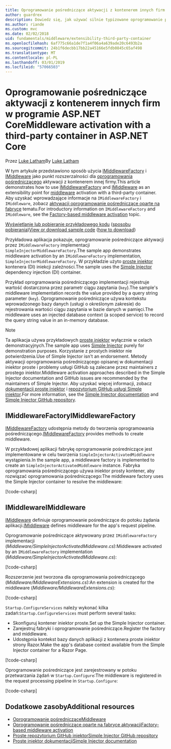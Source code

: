 ```yaml
---
title: Oprogramowanie pośredniczące aktywacji z kontenerem innych firm w programie ASP.NET Core
author: guardrex
description: Dowiedz się, jak używać silnie typizowane oprogramowanie pośredniczące oparte na fabryce aktywacji i kontenerem innych firm w programie ASP.NET Core.
ms.author: riande
ms.custom: mvc
ms.date: 02/02/2018
uid: fundamentals/middleware/extensibility-third-party-container
ms.openlocfilehash: 6af775c66a1de7f1a4f06a4a639ade20c6493b2a
ms.sourcegitcommit: 24b1f6decbb17bb22a45166e5fdb0845c65af498
ms.translationtype: MT
ms.contentlocale: pl-PL
ms.lasthandoff: 03/01/2019
ms.locfileid: "57066503"
---
```

# <a name="middleware-activation-with-a-third-party-container-in-aspnet-core"></a><span data-ttu-id="36778-103">Oprogramowanie pośredniczące aktywacji z kontenerem innych firm w programie ASP.NET Core</span><span class="sxs-lookup"><span data-stu-id="36778-103">Middleware activation with a third-party container in ASP.NET Core</span></span>

<span data-ttu-id="36778-104">Przez [Luke Latham](https://github.com/guardrex)</span><span class="sxs-lookup"><span data-stu-id="36778-104">By [Luke Latham](https://github.com/guardrex)</span></span>

<span data-ttu-id="36778-105">W tym artykule przedstawiono sposób użycia [IMiddlewareFactory](/dotnet/api/microsoft.aspnetcore.http.imiddlewarefactory) i [IMiddleware](/dotnet/api/microsoft.aspnetcore.http.imiddleware) jako punkt rozszerzalności dla [oprogramowania pośredniczącego](xref:fundamentals/middleware/index) aktywacji z kontenerem innej firmy.</span><span class="sxs-lookup"><span data-stu-id="36778-105">This article demonstrates how to use [IMiddlewareFactory](/dotnet/api/microsoft.aspnetcore.http.imiddlewarefactory) and [IMiddleware](/dotnet/api/microsoft.aspnetcore.http.imiddleware) as an extensibility point for [middleware](xref:fundamentals/middleware/index) activation with a third-party container.</span></span> <span data-ttu-id="36778-106">Aby uzyskać wprowadzające informacje na `IMiddlewareFactory` i `IMiddleware`, zobacz [aktywacji oprogramowanie pośredniczące oparte na fabryce](xref:fundamentals/middleware/extensibility) tematu.</span><span class="sxs-lookup"><span data-stu-id="36778-106">For introductory information on `IMiddlewareFactory` and `IMiddleware`, see the [Factory-based middleware activation](xref:fundamentals/middleware/extensibility) topic.</span></span>

<span data-ttu-id="36778-107">[Wyświetlanie lub pobieranie przykładowego kodu](https://github.com/aspnet/Docs/tree/master/aspnetcore/fundamentals/middleware/extensibility-third-party-container/sample) ([sposobu pobierania](xref:index#how-to-download-a-sample))</span><span class="sxs-lookup"><span data-stu-id="36778-107">[View or download sample code](https://github.com/aspnet/Docs/tree/master/aspnetcore/fundamentals/middleware/extensibility-third-party-container/sample) ([how to download](xref:index#how-to-download-a-sample))</span></span>

<span data-ttu-id="36778-108">Przykładowa aplikacja pokazuje, oprogramowanie pośredniczące aktywacji przez `IMiddlewareFactory` implementacji `SimpleInjectorMiddlewareFactory`.</span><span class="sxs-lookup"><span data-stu-id="36778-108">The sample app demonstrates middleware activation by an `IMiddlewareFactory` implementation, `SimpleInjectorMiddlewareFactory`.</span></span> <span data-ttu-id="36778-109">W przykładzie użyto [proste iniektor](https://simpleinjector.org) kontenera (DI) iniekcji zależności.</span><span class="sxs-lookup"><span data-stu-id="36778-109">The sample uses the [Simple Injector](https://simpleinjector.org) dependency injection (DI) container.</span></span>

<span data-ttu-id="36778-110">Przykład oprogramowania pośredniczącego implementacji rejestruje wartość dostarczona przez parametr ciągu zapytania (`key`).</span><span class="sxs-lookup"><span data-stu-id="36778-110">The sample's middleware implementation records the value provided by a query string parameter (`key`).</span></span> <span data-ttu-id="36778-111">Oprogramowanie pośredniczące używa kontekstu wprowadzonego bazy danych (usługi o określonym zakresie) do rejestrowania wartości ciągu zapytania w bazie danych w pamięci.</span><span class="sxs-lookup"><span data-stu-id="36778-111">The middleware uses an injected database context (a scoped service) to record the query string value in an in-memory database.</span></span>

> [!NOTE]
> <span data-ttu-id="36778-112">Ta aplikacja używa przykładowych [proste iniektor](https://github.com/simpleinjector/SimpleInjector) wyłącznie w celach demonstracyjnych.</span><span class="sxs-lookup"><span data-stu-id="36778-112">The sample app uses [Simple Injector](https://github.com/simpleinjector/SimpleInjector) purely for demonstration purposes.</span></span> <span data-ttu-id="36778-113">Korzystanie z prostych iniektor nie potwierdzenia.</span><span class="sxs-lookup"><span data-stu-id="36778-113">Use of Simple Injector isn't an endorsement.</span></span> <span data-ttu-id="36778-114">Metody aktywacji oprogramowania pośredniczącego opisanej w dokumentacji iniektor proste i problemy usługi GitHub są zalecane przez maintainers z prostego iniektor.</span><span class="sxs-lookup"><span data-stu-id="36778-114">Middleware activation approaches described in the Simple Injector documentation and GitHub issues are recommended by the maintainers of Simple Injector.</span></span> <span data-ttu-id="36778-115">Aby uzyskać więcej informacji, zobacz [dokumentacji proste iniektor](https://simpleinjector.readthedocs.io/en/latest/index.html) i [repozytorium GitHub usługi Simple iniektor](https://github.com/simpleinjector/SimpleInjector).</span><span class="sxs-lookup"><span data-stu-id="36778-115">For more information, see the [Simple Injector documentation](https://simpleinjector.readthedocs.io/en/latest/index.html) and [Simple Injector GitHub repository](https://github.com/simpleinjector/SimpleInjector).</span></span>

## <a name="imiddlewarefactory"></a><span data-ttu-id="36778-116">IMiddlewareFactory</span><span class="sxs-lookup"><span data-stu-id="36778-116">IMiddlewareFactory</span></span>

<span data-ttu-id="36778-117">[IMiddlewareFactory](/dotnet/api/microsoft.aspnetcore.http.imiddlewarefactory) udostępnia metody do tworzenia oprogramowania pośredniczącego.</span><span class="sxs-lookup"><span data-stu-id="36778-117">[IMiddlewareFactory](/dotnet/api/microsoft.aspnetcore.http.imiddlewarefactory) provides methods to create middleware.</span></span>

<span data-ttu-id="36778-118">W przykładowej aplikacji fabrykę oprogramowanie pośredniczące jest implementowane w celu tworzenia `SimpleInjectorActivatedMiddleware` wystąpienia.</span><span class="sxs-lookup"><span data-stu-id="36778-118">In the sample app, a middleware factory is implemented to create an `SimpleInjectorActivatedMiddleware` instance.</span></span> <span data-ttu-id="36778-119">Fabryka oprogramowania pośredniczącego używa iniektor prosty kontener, aby rozwiązać oprogramowania pośredniczącego:</span><span class="sxs-lookup"><span data-stu-id="36778-119">The middleware factory uses the Simple Injector container to resolve the middleware:</span></span>

[!code-csharp[](extensibility-third-party-container/sample/Middleware/SimpleInjectorMiddlewareFactory.cs?name=snippet1&highlight=5-8,12)]

## <a name="imiddleware"></a><span data-ttu-id="36778-120">IMiddleware</span><span class="sxs-lookup"><span data-stu-id="36778-120">IMiddleware</span></span>

<span data-ttu-id="36778-121">[IMiddleware](/dotnet/api/microsoft.aspnetcore.http.imiddleware) definiuje oprogramowanie pośredniczące do potoku żądania aplikacji.</span><span class="sxs-lookup"><span data-stu-id="36778-121">[IMiddleware](/dotnet/api/microsoft.aspnetcore.http.imiddleware) defines middleware for the app's request pipeline.</span></span>

<span data-ttu-id="36778-122">Oprogramowanie pośredniczące aktywowany przez `IMiddlewareFactory` implementacji (*Middleware/SimpleInjectorActivatedMiddleware.cs*):</span><span class="sxs-lookup"><span data-stu-id="36778-122">Middleware activated by an `IMiddlewareFactory` implementation (*Middleware/SimpleInjectorActivatedMiddleware.cs*):</span></span>

[!code-csharp[](extensibility-third-party-container/sample/Middleware/SimpleInjectorActivatedMiddleware.cs?name=snippet1)]

<span data-ttu-id="36778-123">Rozszerzenie jest tworzona dla oprogramowania pośredniczącego (*Middleware/MiddlewareExtensions.cs*):</span><span class="sxs-lookup"><span data-stu-id="36778-123">An extension is created for the middleware (*Middleware/MiddlewareExtensions.cs*):</span></span>

[!code-csharp[](extensibility-third-party-container/sample/Middleware/MiddlewareExtensions.cs?name=snippet1)]

<span data-ttu-id="36778-124">`Startup.ConfigureServices` należy wykonać kilka zadań:</span><span class="sxs-lookup"><span data-stu-id="36778-124">`Startup.ConfigureServices` must perform several tasks:</span></span>

* <span data-ttu-id="36778-125">Skonfiguruj kontener iniektor proste.</span><span class="sxs-lookup"><span data-stu-id="36778-125">Set up the Simple Injector container.</span></span>
* <span data-ttu-id="36778-126">Zarejestruj fabryki i oprogramowanie pośredniczące.</span><span class="sxs-lookup"><span data-stu-id="36778-126">Register the factory and middleware.</span></span>
* <span data-ttu-id="36778-127">Udostępnia kontekst bazy danych aplikacji z kontenera proste iniektor strony Razor.</span><span class="sxs-lookup"><span data-stu-id="36778-127">Make the app's database context available from the Simple Injector container for a Razor Page.</span></span>

[!code-csharp[](extensibility-third-party-container/sample/Startup.cs?name=snippet1)]

<span data-ttu-id="36778-128">Oprogramowanie pośredniczące jest zarejestrowany w potoku przetwarzania żądań w `Startup.Configure`:</span><span class="sxs-lookup"><span data-stu-id="36778-128">The middleware is registered in the request processing pipeline in `Startup.Configure`:</span></span>

[!code-csharp[](extensibility-third-party-container/sample/Startup.cs?name=snippet2&highlight=13)]

## <a name="additional-resources"></a><span data-ttu-id="36778-129">Dodatkowe zasoby</span><span class="sxs-lookup"><span data-stu-id="36778-129">Additional resources</span></span>

* [<span data-ttu-id="36778-130">Oprogramowanie pośredniczące</span><span class="sxs-lookup"><span data-stu-id="36778-130">Middleware</span></span>](xref:fundamentals/middleware/index)
* [<span data-ttu-id="36778-131">Oprogramowanie pośredniczące oparte na fabryce aktywacji</span><span class="sxs-lookup"><span data-stu-id="36778-131">Factory-based middleware activation</span></span>](xref:fundamentals/middleware/extensibility)
* [<span data-ttu-id="36778-132">Proste repozytorium GitHub iniektor</span><span class="sxs-lookup"><span data-stu-id="36778-132">Simple Injector GitHub repository</span></span>](https://github.com/simpleinjector/SimpleInjector)
* [<span data-ttu-id="36778-133">Proste iniektor dokumentacji</span><span class="sxs-lookup"><span data-stu-id="36778-133">Simple Injector documentation</span></span>](https://simpleinjector.readthedocs.io/en/latest/index.html)
